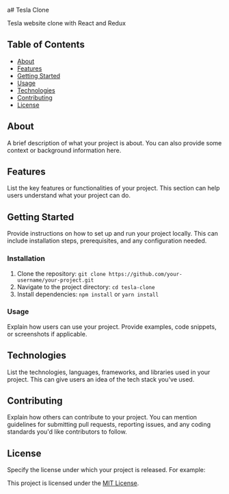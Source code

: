 a# Tesla Clone

Tesla website clone with React and Redux

## Table of Contents

- [About](#about)
- [Features](#features)
- [Getting Started](#getting-started)
- [Usage](#usage)
- [Technologies](#technologies)
- [Contributing](#contributing)
- [License](#license)

## About

A brief description of what your project is about. You can also provide some context or background information here.

## Features

List the key features or functionalities of your project. This section can help users understand what your project can do.

## Getting Started

Provide instructions on how to set up and run your project locally. This can include installation steps, prerequisites, and any configuration needed.

### Installation

1. Clone the repository: `git clone https://github.com/your-username/your-project.git`
2. Navigate to the project directory: `cd tesla-clone`
3. Install dependencies: `npm install` or `yarn install`

### Usage

Explain how users can use your project. Provide examples, code snippets, or screenshots if applicable.

## Technologies

List the technologies, languages, frameworks, and libraries used in your project. This can give users an idea of the tech stack you've used.

## Contributing

Explain how others can contribute to your project. You can mention guidelines for submitting pull requests, reporting issues, and any coding standards you'd like contributors to follow.

## License

Specify the license under which your project is released. For example:

This project is licensed under the [MIT License](LICENSE).
